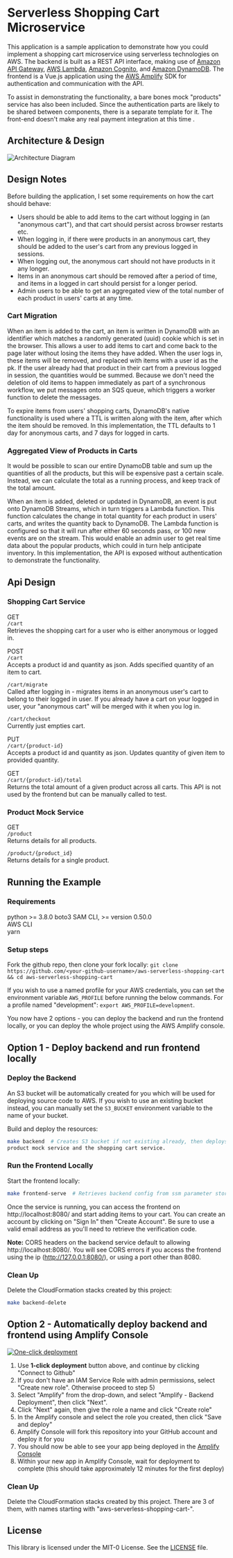 # Serverless Shopping Cart Microservice

This application is a sample application to demonstrate how you could implement a shopping cart microservice using 
serverless technologies on AWS. The backend is built as a REST API interface, making use of [Amazon API Gateway](https://aws.amazon.com/api-gateway/), [AWS Lambda](https://aws.amazon.com/lambda/), [Amazon Cognito](https://aws.amazon.com/cognito/), and [Amazon DynamoDB](https://aws.amazon.com/dynamodb/). The frontend is a Vue.js application using the [AWS Amplify](https://aws-amplify.github.io/) SDK for authentication and communication with the API.

To assist in demonstrating the functionality, a bare bones mock "products" service has also been included. Since the 
authentication parts are likely to be shared between components, there is a separate template for it. The front-end 
doesn't make any real payment integration at this time .

## Architecture & Design

![Architecture Diagram](./images/architecture.png)

## Design Notes

Before building the application, I set some requirements on how the cart should behave:

- Users should be able to add items to the cart without logging in (an "anonymous cart"), and that cart should persist 
across browser restarts etc.
- When logging in, if there were products in an anonymous cart, they should be added to the user's cart from any 
previous logged in sessions.
- When logging out, the anonymous cart should not have products in it any longer.
- Items in an anonymous cart should be removed after a period of time, and items in a logged in cart should persist 
for a longer period.
- Admin users to be able to get an aggregated view of the total number of each product in users' carts at any time.

### Cart Migration

When an item is added to the cart, an item is written in DynamoDB with an identifier which matches a randomly generated 
(uuid) cookie which is set in the browser. This allows a user to add items to cart and come back to the page later 
without losing the items they have added. When the user logs in, these items will be removed, and replaced with items 
with a user id as the pk. If the user already had that product in their cart from a previous logged in session, the 
quantities would be summed. Because we don't need the deletion of old items to happen immediately as part of a 
synchronous workflow, we put messages onto an SQS queue, which triggers a worker function to delete the messages.  

To expire items from users' shopping carts, DynamoDB's native functionality is used where a TTL is written along with 
the item, after which the item should be removed. In this implementation, the TTL defaults to 1 day for anonymous 
carts, and 7 days for logged in carts.  

### Aggregated View of Products in Carts

It would be possible to scan our entire DynamoDB table and sum up the quantities of all the products, but this will be 
expensive past a certain scale. Instead, we can calculate the total as a running process, and keep track of the total 
amount.  

When an item is added, deleted or updated in DynamoDB, an event is put onto DynamoDB Streams, which in turn triggers a 
Lambda function. This function calculates the change in total quantity for each product in users' carts, and writes the 
quantity back to DynamoDB. The Lambda function is configured so that it will run after either 60 seconds pass, or 100 
new events are on the stream. This would enable an admin user to get real time data about the popular products, which 
could in turn help anticipate inventory. In this implementation, the API is exposed without authentication to 
demonstrate the functionality.  


## Api Design

### Shopping Cart Service

GET  
`/cart`  
Retrieves the shopping cart for a user who is either anonymous or logged in.  

POST  
`/cart`  
Accepts a product id and quantity as json. Adds specified quantity of an item to cart.  

`/cart/migrate`  
Called after logging in - migrates items in an anonymous user's cart to belong to their logged in user. If you already 
have a cart on your logged in user, your "anonymous cart" will be merged with it when you log in.

`/cart/checkout`  
Currently just empties cart.

PUT  
`/cart/{product-id}`  
Accepts a product id and quantity as json. Updates quantity of given item to provided quantity.  

GET  
`/cart/{product-id}/total`  
Returns the total amount of a given product across all carts. This API is not used by the frontend but can be manually 
called to test.  

### Product Mock Service

GET  
`/product`  
Returns details for all products.  

`/product/{product_id}`  
Returns details for a single product.  

## Running the Example

### Requirements

python >= 3.8.0
boto3
SAM CLI, >= version 0.50.0  
AWS CLI  
yarn  

### Setup steps

Fork the github repo, then clone your fork locally: 
`git clone https://github.com/<your-github-username>/aws-serverless-shopping-cart && cd aws-serverless-shopping-cart`

If you wish to use a named profile for your AWS credentials, you can set the environment variable `AWS_PROFILE` before 
running the below commands. For a profile named "development": `export AWS_PROFILE=development`.  

You now have 2 options - you can deploy the backend and run the frontend locally, or you can deploy the whole project 
using the AWS Amplify console.

## Option 1 - Deploy backend and run frontend locally
### Deploy the Backend

An S3 bucket will be automatically created for you which will be used for deploying source code to AWS. If you wish to 
use an existing bucket instead, you can manually set the `S3_BUCKET` environment variable to the name of your bucket.  

Build and deploy the resources:  
``` bash
make backend  # Creates S3 bucket if not existing already, then deploys CloudFormation stacks for authentication, a 
product mock service and the shopping cart service.  
```

### Run the Frontend Locally

Start the frontend locally:  
``` bash
make frontend-serve  # Retrieves backend config from ssm parameter store to a .env file, then starts service.  
```

Once the service is running, you can access the frontend on http://localhost:8080/ and start adding items to your cart. 
You can create an account by clicking on "Sign In" then "Create Account". Be sure to use a valid email address as 
you'll need to retrieve the verification code.

**Note:** CORS headers on the backend service default to allowing http://localhost:8080/. You will see CORS errors if 
you access the frontend using the ip (http://127.0.0.1:8080/), or using a port other than 8080.  

### Clean Up
Delete the CloudFormation stacks created by this project:
``` bash
make backend-delete
```

## Option 2 - Automatically deploy backend and frontend using Amplify Console


[![One-click deployment](https://oneclick.amplifyapp.com/button.svg)](https://console.aws.amazon.com/amplify/home#/deploy?repo=https://github.com/aws-samples/aws-serverless-shopping-cart)

1) Use **1-click deployment** button above, and continue by clicking "Connect to Github"
2) If you don't have an IAM Service Role with admin permissions, select "Create new role". Otherwise proceed to step 5) 
3) Select "Amplify" from the drop-down, and select "Amplify - Backend Deployment", then click "Next".
4) Click "Next" again, then give the role a name and click "Create role"
5) In the Amplify console and select the role you created, then click "Save and deploy"
6) Amplify Console will fork this repository into your GitHub account and deploy it for you
7) You should now be able to see your app being deployed in the [Amplify Console](https://console.aws.amazon.com/amplify/home)
8) Within your new app in Amplify Console, wait for deployment to complete (this should take approximately 12 minutes for the first deploy)


### Clean Up
Delete the CloudFormation stacks created by this project. There are 3 of them, with names starting with "aws-serverless-shopping-cart-".

## License

This library is licensed under the MIT-0 License. See the [LICENSE](LICENSE) file.  
